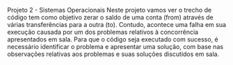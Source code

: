 Projeto 2 - Sistemas Operacionais
 Neste projeto vamos  ver o trecho de código tem como objetivo zerar o saldo de uma conta (from) através de várias transferências para a outra (to). Contudo, acontece uma falha em sua execução causada por um dos
problemas relativos à concorrência apresentados em sala. Para que o código seja executado com sucesso, é necessário identificar o problema e apresentar uma solução, com base nas observações relativas aos problemas e suas soluções discutidos em sala.
